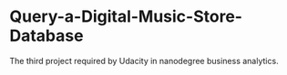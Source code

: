 # Query-a-Digital-Music-Store-Database
The third project required by Udacity in nanodegree business analytics.
